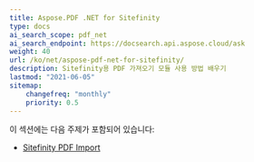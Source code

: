 ```yaml
---
title: Aspose.PDF .NET for Sitefinity
type: docs
ai_search_scope: pdf_net
ai_search_endpoint: https://docsearch.api.aspose.cloud/ask
weight: 40
url: /ko/net/aspose-pdf-net-for-sitefinity/
description: Sitefinity용 PDF 가져오기 모듈 사용 방법 배우기
lastmod: "2021-06-05"
sitemap:
    changefreq: "monthly"
    priority: 0.5
---
```

이 섹션에는 다음 주제가 포함되어 있습니다:

- [Sitefinity PDF Import](/pdf/ko/net/sitefinity-pdf-import/)